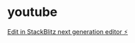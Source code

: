 # youtube

[Edit in StackBlitz next generation editor ⚡️](https://stackblitz.com/~/github.com/sebultura123452/youtube)